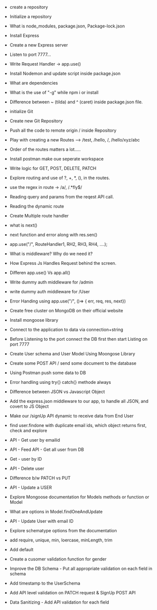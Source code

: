 - create a repository
- Initialize a repository
- What is node_modules, package.json, Package-lock.json
- Install Express
- Create a new Express server
- Listen to port 7777...
- Write Request Handler -> app.use()
- Install Nodemon and update script inside package.json
- What are dependencies
- What is the use of "-g" while npm i or install
- Difference between ~ (tilda) and ^ (caret) inside package.json file.


- initialize Git
- Create new Git Repository
- Push all the code to remote origin / inside Repository
- Play with creating a new Routes --> /test, /hello, /, /hello/xyz/abc
- Order of the routes matters a lot.....
- Install postman make oue seperate workspace
- Write logic for GET, POST, DELETE, PATCH
- Explore routing and use of ?, +, *, (), in the routes.
- use the regex in route -> /a/, /.*fly$/
- Reading query and params from the reqest API call.
- Reading the dynamic route


- Create Multiple route handler
- what is next()
- next function and error along with res.sen()
- app.use("/", RouteHandler1, RH2, RH3, RH4, ....);
- What is middleware? Why do we need it?
- How Express Js Handles Request behind the screen.
- Differen app.use() Vs app.all()
- Write dummy auth middleware for /admin
- write dummy auth middleware for /User
- Error Handing using app.use("/", ()=> { err, req, res, next})


- Create free cluster on MongoDB on their official website
- Install mongoose library
- Connect to the application to data via connection+string 
- Before Listening to the port connect the DB first then start Listing on port 7777
- Create User schema and User Model Using Moongose Library
- Create some POST API / send some document to the database
- Using Postman push some data to DB
- Error handling using try{} catch{} methode always


- Difference between JSON vs Javascript Object
- Add the express.json middleware to our app, to handle all JSON, and covert to JS Object
- Make our /signUp API dynamic to receive data from End User
- find user.findone with duplicate email ids, which object returns first, check and explore
- API - Get user by emailid
- API - Feed API - Get all user from DB
- Get - user by ID
- API - Delete user 
- Difference b/w PATCH vs PUT
- API - Update a USER
- Explore Mongoose documentation for Models methods or function or Model 
- What are options in Model.findOneAndUpdate
- API - Update User with email ID

- Explore schematype options from the documentation
- add require, unique, min, loercase, minLength, trim
- Add default
- Create a cusomer validation function for gender
- Improve the DB Schema - Put all appropriate validation on each field in schema
- Add timestamp to the UserSchema
- Add API level validation on PATCH request & SignUp POST API
- Data Sanitizing - Add API validation for each field